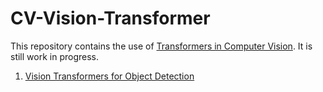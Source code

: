 # CV-Vision-Transformer

This repository contains the use of [Transformers in Computer Vision](https://arxiv.org/abs/2010.11929). It is still work in progress.

1. [Vision Transformers for Object Detection](https://github.com/WD-Leong/CV-Vision-Transformer/tree/main/tf_ver2_vit_detector)
